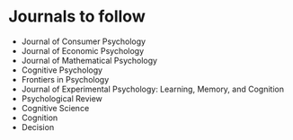 # Journals to follow

  - Journal of Consumer Psychology
  - Journal of Economic Psychology
  - Journal of Mathematical Psychology
  - Cognitive Psychology
  - Frontiers in Psychology
  - Journal of Experimental Psychology: Learning, Memory, and Cognition
  - Psychological Review
  - Cognitive Science
  - Cognition
  - Decision
